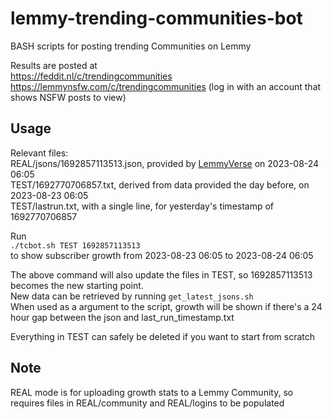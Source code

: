 # lemmy-trending-communities-bot
BASH scripts for posting trending Communities on Lemmy

Results are posted at  
https://feddit.nl/c/trendingcommunities  
https://lemmynsfw.com/c/trendingcommunities (log in with an account that shows NSFW posts to view)  

## Usage  
Relevant files:  
REAL/jsons/1692857113513.json, provided by [LemmyVerse](https://lemmyverse.net) on 2023-08-24 06:05  
TEST/1692770706857.txt, derived from data provided the day before, on 2023-08-23 06:05  
TEST/lastrun.txt, with a single line, for yesterday's timestamp of 1692770706857  

Run  
`./tcbot.sh TEST 1692857113513`  
to show subscriber growth from 2023-08-23 06:05 to 2023-08-24 06:05  

The above command will also update the files in TEST, so 1692857113513 becomes the new starting point.  
New data can be retrieved by running `get_latest_jsons.sh`  
When used as a argument to the script, growth will be shown if there's a 24 hour gap between the json and last_run_timestamp.txt  

Everything in TEST can safely be deleted if you want to start from scratch  

## Note

REAL mode is for uploading growth stats to a Lemmy Community, so requires files in REAL/community and REAL/logins
to be populated
